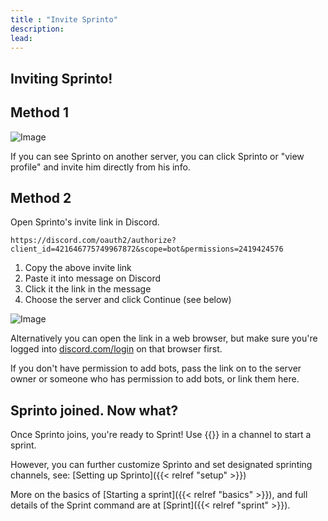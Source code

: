 ```yaml
---
title : "Invite Sprinto"
description: 
lead: 
---
```

## Inviting Sprinto! 

## Method 1

![Image](/images/add-to-server-combined.png)

If you can see Sprinto on another server, you can click Sprinto or "view profile" and invite him directly from his info.

## Method 2

Open Sprinto's invite link in Discord.
```
https://discord.com/oauth2/authorize?client_id=421646775749967872&scope=bot&permissions=2419424576
```

1. Copy the above invite link
2. Paste it into message on Discord
3. Click it the link in the message
4. Choose the server and click Continue (see below)

![Image](/images/sprinto-invite-dialog.png)

Alternatively you can open the link in a web browser, but make sure you're logged into [discord.com/login](https://discord.com/login) on that browser first.

If you don't have permission to add bots, pass the link on to the server owner or someone who has permission to add bots, or link them here.

## Sprinto joined. Now what?

Once Sprinto joins, you're ready to Sprint! Use {{<slashembed name="sprint">}} in a channel to start a sprint.

However, you can further customize Sprinto and set designated sprinting channels, see: [Setting up Sprinto]({{< relref "setup" >}}) 

More on the basics of [Starting a sprint]({{< relref "basics" >}}), and full details of the Sprint command are at [Sprint]({{< relref "sprint" >}}).


<!-- 
#TODO: check if need any special permissions for slash commands?
#TODO: write up a new guide to permissions including what user permissions are required

## Troubleshooting and notes 
* All requested permissions are optional: If you're worried about a robot uprising, you can uncheck them all and still run sprints just fine. But they are recommended for extra features (current and future).

What about **Sprinto's permissions**? Sprinto currently needs no more than the default permissions which @everyone else has also has by default: to "Read Messages" and "Send Messages". Sprinto will also need "Manage Roles" for the @Active Sprinter (above).

So then why did Sprinto ask for **more permissions** when I invited Sprinto? So far, these are mostly for future features (except Manage Roles). Until recently Sprinto asked for no permissions, so use the "invite" link at the top of the page to re-invite him to add these new permissions. Sprinto will need the following for current and planned features: manage roles (for active sprinter), send TTS messages (to allow announcements; future planned feature), priority speaker (to allow pings in a voice channel; in future), and manage messages (to clean up word count commands; in future). Regardless, he'll continue to work with only the default read & send messages permissions. -->
